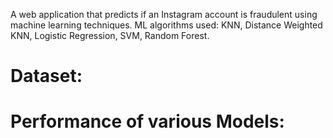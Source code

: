 A web application that predicts if an Instagram account is fraudulent using machine learning techniques. ML algorithms used: KNN, Distance Weighted KNN, Logistic Regression, SVM, Random Forest.

# Dataset:

# Performance of various Models:

